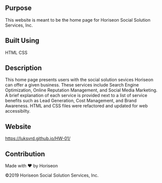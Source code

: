 ## Purpose

This website is meant to be the home page for Horiseon Social Solution Services, Inc.

## Built Using

HTML
CSS

## Description

This home page presents users with the social solution sevices Horiseon can offer a given business. These services include Search Engine Optimization, Online Reputation Management, and Social Media Marketing. A brief explanation of each service is provided next to a list of service benefits such as Lead Generation, Cost Management, and Brand Awareness. HTML and CSS files were refactored and updated for web accessibilty.

## Website

https://luksvrd.github.io/HW-01/

## Contribution

Made with ❤️ by Horiseon

©️2019 Horiseon Social Solution Services, Inc.

